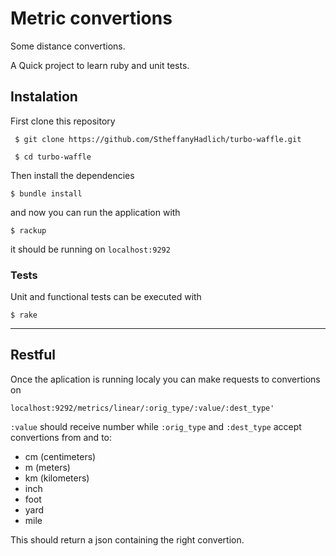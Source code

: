 # Metric convertions

Some distance convertions.

A Quick project to learn ruby and unit tests.

## Instalation

First clone this repository

```
 $ git clone https://github.com/StheffanyHadlich/turbo-waffle.git

 $ cd turbo-waffle

```

Then install the dependencies

```
$ bundle install
```

and now you can run the application with

```
$ rackup
```

it should be running on ```localhost:9292```

### Tests

Unit and functional tests can be executed with

```
$ rake
```
____________________________

## Restful

Once the aplication is running localy you can make requests to convertions on

```
localhost:9292/metrics/linear/:orig_type/:value/:dest_type'
```

 ```:value``` should receive number while ```:orig_type``` and ```:dest_type``` accept convertions from and to:

 * cm (centimeters)
 * m (meters)
 * km (kilometers)
 * inch
 * foot
 * yard
 * mile

 This should return a json containing the right convertion.



